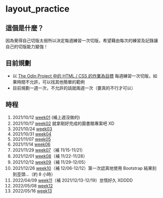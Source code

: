 # layout_practice
## 這個是什麼？
因為覺得自己切版太弱所以決定每週練習一次切版，希望藉由每次的練習及記錄讓自己的切版能力變強！
## 目前規劃
- 以 [The Odin Project 中的 HTML / CSS 的作業為目標](https://www.theodinproject.com/courses/html-and-css) 每週練習一次切版，如果時間不允許，可以找其他簡單的範例
- 目前規劃一週一次，不允許的話就兩週一次（要真的不行才可以）
## 時程
1. 2021/10/12 [week01](https://lunzaizai0223.github.io/layout_practice/week01/) (補上週沒做的)
2. 2021/10/17 [week02](https://lunzaizai0223.github.io/MyLibrary/) 就拿剛好完成的圖書館專案吧 XD
3. 2021/10/24 [week03](https://lunzaizai0223.github.io/layout_practice/week03/)
4. 2021/10/31 [week04](https://lunzaizai0223.github.io/layout_practice/week04/)
5. 2021/11/07 [week05](https://lunzaizai0223.github.io/Tic-Tac-Toe/)
6. 2021/11/14 [week06](https://lunzaizai0223.github.io/THE_F2E_3rd_Week01/)
7. 2021/11/29 [week07](https://lunzaizai0223.github.io/layout_practice/week07/)（補 11/15-11/21）
8. 2021/12/01 [week08](https://lunzaizai0223.github.io/layout_practice/week08/)（補 11/22-11/28）
9. 2021/12/12 [week09](https://lunzaizai0223.github.io/layout_practice/week09/)（補 11/29-12/05）
10. 2021/12/26 [week10](https://lunzaizai0223.github.io/layout_practice/week10/)（補 12/06-12/12）第一次認真地使用 Bootstrap 結果刻到歪頭...（約 8 小時）
11. 2022/04/09 [week11](https://lunzaizai0223.github.io/intro-component-with-signup-form-master/)（補 2021/12/13-12/19）怠惰好久 XDDDD
12. 2022/05/08 [week12](https://lunzaizai0223.github.io/social-proof-section-master/)
13. 2022/05/16 [week13](https://lunzaizai0223.github.io/time-tracking-dashboard-main/)
